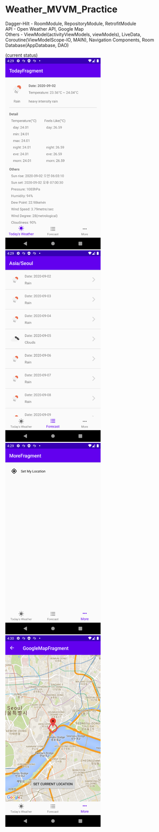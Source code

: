 # Weather_MVVM_Practice
Dagger-Hilt - RoomModule, RepositoryModule, RetrofitModule<br />
API - Open Weather API, Google Map<br />
Others - ViewModel(activityViewModels, viewModels), LiveData, Coroutine(ViewModelScope-IO, MAIN), Navigation Components, Room Database(AppDatabase, DAO)<br />

(current status) <br />
<img src="https://github.com/DJDrama/Weather_MVVM_Practice/blob/master/image/1.png" width="300">
<img src="https://github.com/DJDrama/Weather_MVVM_Practice/blob/master/image/2.png" width="300">
<img src="https://github.com/DJDrama/Weather_MVVM_Practice/blob/master/image/3.png" width="300">
<img src="https://github.com/DJDrama/Weather_MVVM_Practice/blob/master/image/4.png" width="300">


